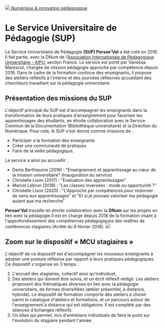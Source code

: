 [ ![](https://numerique.uphf.fr/sites/default/files/UPHF_logo.svg) Numérique & innovation pédagogique ](https://numerique.uphf.fr/ "Accueil - Université Polytechnique Hauts-de-France - Numérique & Innovation Pédagogique")

# Le Service Universitaire de Pédagogie (SUP)
Le Service Universitaire de Pédagogie **(SUP) Persae'Val** a été créé en 2016. Il fait partie, avec la DNum de l'[Association Internationale de Pédagogique Universitaire - AIPU](https://www.aipu-international.org/), section France.
Le service est porté par Vanessa Marescot, chargée de mission pédagogie approche par compétence depuis 2016. Dans le cadre de la formation continue des enseignants, il propose des ateliers réflexifs à l'interne et des journées réflexives accueillant des chercheurs travaillant sur la pédagogie universitaire.
## Présentation des missions du SUP
L'objectif principal du SUP est d'accompagner les enseignants dans la transformation de leurs pratiques d'enseignement pour favoriser les apprentissages des étudiants, en étroite collaboration avec le Service Commun de la Documentation (Bibliothèque universitaire) et la Direction du Numérique.
Pour cela, le SUP s'est donné comme missions de :
  * Participer à la formation des enseignants
  * Créer une communauté de pratiques
  * Faire de la veille pédagogique.

Le service a ainsi pu accueillir :
  * Denis Berthiaume (2016) : "Enseignement et apprentissage au cœur de la mission universitaire" (Inauguration du service)
  * Christelle Lison (2017) : "Evaluation des apprentissages"
  * Marcel Lebrun (2018) : "Les classes inversées : mode ou opportunité ?"
  * Christelle Lison (2020) : "L'Approche par compétences pour redonner du sens aux apprentissages" et "Et si je pouvais valoriser ma pédagogie autant que ma recherche"

**Persae'Val** travaille en étroite collaboration avec la **DNum** sur les projets en lien avec la pédagogie.Il est en charge depuis 2018 de la formation visant à l'approfondissement des compétences pédagogiques des maîtres de conférences stagiaires (Arrêté du 8 février 2018).
![](https://numerique.uphf.fr/sites/default/files/2023-04/presentation%20SUP%20modif.png)
## Zoom sur le dispositif « MCU stagiaires »
L'objectif de ce dispositif est d'accompagner les nouveaux enseignants à adopter une posture réflexive par rapport à leurs pratiques pédagogiques.
Ce dispositif s'organise en 3 temps :
  1. L'accueil des stagiaires, collectif ainsi qu'individuel,
  2. Des ateliers qui doivent être suivis, et un écrit réflexif rédigé. Les ateliers proposent des thématiques diverses en lien avec la pédagogie universitaire, de formes diversifiées (atelier présentiel, à distance, hybride). Le dispositif de formation comporte des ateliers à choisir parmi le catalogue d'ateliers et formations, et un parcours autour de l'enseignement à distance qui est obligatoire. Il est complété par des séances d'échanges réflexifs.
  3. Un bilan qui permet, lors d'entretiens individuels de faire le point sur l'évolution du stagiaire pendant l'année.

